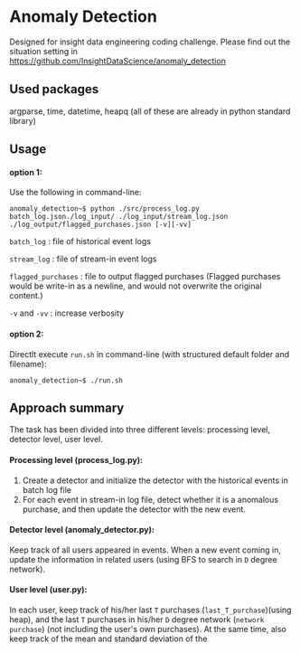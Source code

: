 # Anomaly Detection
Designed for insight data engineering coding challenge. 
Please find out the situation setting in 
https://github.com/InsightDataScience/anomaly_detection

## Used packages
argparse, time, datetime, heapq (all of these are already in python standard library)

## Usage
#### option 1:
Use the following in command-line:

    anomaly_detection~$ python ./src/process_log.py batch_log.json./log_input/ ./log_input/stream_log.json ./log_output/flagged_purchases.json [-v][-vv]

`batch_log` : file of historical event logs

`stream_log` : file of stream-in event logs

`flagged_purchases` : file to output flagged purchases (Flagged purchases would be write-in as a newline, and would not overwrite the original content.)

`-v` and `-vv` : increase verbosity

#### option 2:
Directlt execute `run.sh` in command-line (with structured default folder and filename):

    anomaly_detection~$ ./run.sh

## Approach summary

The task has been divided into three different levels: processing level, detector level, user level.

#### Processing level (process_log.py):
1. Create a detector and initialize the detector with the historical events in batch log file
2. For each event in stream-in log file, detect whether it is a anomalous purchase, and then update the detector with the new event.

#### Detector level (anomaly_detector.py):
Keep track of all users appeared in events. When a new event coming in, update the information in related users (using BFS to search in `D` degree network).

#### User level (user.py):
In each user, keep track of his/her last `T` purchases (`last_T_purchase`)(using heap), and the last `T` purchases in his/her `D` degree network (`network purchase`) (not including the user's own purchases). At the same time, also keep track of the mean and standard deviation of the  


